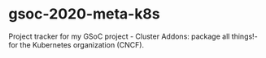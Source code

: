 # gsoc-2020-meta-k8s
Project tracker for my GSoC project - Cluster Addons: package all things!- for the Kubernetes organization (CNCF).
